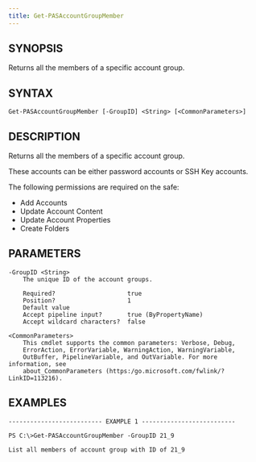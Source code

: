 ```yaml
---
title: Get-PASAccountGroupMember
---
```


## SYNOPSIS

Returns all the members of a specific account group.

## SYNTAX

    Get-PASAccountGroupMember [-GroupID] <String> [<CommonParameters>]

## DESCRIPTION

Returns all the members of a specific account group.

These accounts can be either password accounts or SSH Key accounts.

The following permissions are required on the safe:

- Add Accounts
- Update Account Content
- Update Account Properties
- Create Folders

## PARAMETERS

    -GroupID <String>
        The unique ID of the account groups.

        Required?                    true
        Position?                    1
        Default value
        Accept pipeline input?       true (ByPropertyName)
        Accept wildcard characters?  false

    <CommonParameters>
        This cmdlet supports the common parameters: Verbose, Debug,
        ErrorAction, ErrorVariable, WarningAction, WarningVariable,
        OutBuffer, PipelineVariable, and OutVariable. For more information, see
        about_CommonParameters (https:/go.microsoft.com/fwlink/?LinkID=113216).

## EXAMPLES

    -------------------------- EXAMPLE 1 --------------------------

    PS C:\>Get-PASAccountGroupMember -GroupID 21_9

    List all members of account group with ID of 21_9
